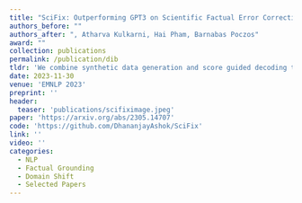 ```yaml
---
title: "SciFix: Outperforming GPT3 on Scientific Factual Error Correction"
authors_before: ""
authors_after: ", Atharva Kulkarni, Hai Pham, Barnabas Poczos"
award: ""
collection: publications
permalink: /publication/dib
tldr: 'We combine synthetic data generation and score guided decoding to outperform GPT3 on Scientific Factual Error Correction.'
date: 2023-11-30
venue: 'EMNLP 2023'
preprint: ''
header: 
  teaser: 'publications/scifiximage.jpeg'
paper: 'https://arxiv.org/abs/2305.14707'
code: 'https://github.com/DhananjayAshok/SciFix' 
link: ''
video: ''
categories:
  - NLP
  - Factual Grounding
  - Domain Shift
  - Selected Papers
---
```

